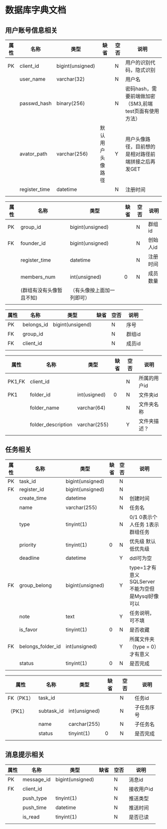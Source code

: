 # 数据库字典文档

## 用户账号信息相关

| 属性 | 名称          | 类型             | 缺省             | 空否 | 说明                                                |
| ---- | ------------- | ---------------- | ---------------- | ---- | -------------------------------------------------- |
| PK   | client_id     | bigint(unsigned) |                  | N    | 用户的识别代码，隐式识别                              |
|      | user_name     | varchar(32)      |                  | N    | 用户名                                              |
|      | passwd_hash   | binary(256)      |                  | N    | 密码hash，需要前端做加密（SM3,前端test页面有使用方法） |
|      | avator_path   | varchar(256)     | 默认用户头像路径 | Y    | 用户头像路径，目前想的是相对路径前端拼接之后再发GET |
|      | register_time | datetime         |                  | N    | 注册时间                                            |
|      |               |                  |                  |      |                                                     |

| 属性 | 名称                     | 类型                       | 缺省 | 空否 | 说明     |
| ---- | ------------------------ | -------------------------- | ---- | ---- | -------- |
| PK   | group_id                 | bigint(unsigned)           |      | N    | 群组id   |
| FK   | founder_id               | bigint(unsigned)           |      | N    | 创始人id |
|      | register_time            | datetime                   |      | N    | 注册时间 |
|      | members_num              | int(unsigned)              | 0    | N    | 成员数量 |
|      | (群组有没有头像暂且不知) | （有头像按上面加一列即可） |      |      |          |
|      |                          |                            |      |      |          |

| 属性 | 名称       | 类型             | 缺省 | 空否 | 说明   |
| ---- | ---------- | ---------------- | ---- | ---- | ------ |
| PK   | belongs_id | bigint(unsigend) |      | N    | 序号   |
| FK   | group_id   |                  |      | N    | 群组id |
| FK   | client_id  |                  |      | N    | 成员id |
|      |            |                  |      |      |        |

| 属性   | 名称                | 类型         | 缺省 | 空否 | 说明         |
| ------ | ------------------ | ------------ | ---- | ---- | ------------ |
| PK1,FK | client_id          |              |      | N    | 所属的用户id |
| PK1    | folder_id          | int(usigned) | 0    | N    | 文件夹id     |
|        | folder_name        | varchar(64)  |      | N    | 文件夹名称   |
|        | folder_description | varchar(255) |      | Y    | 文件夹描述？ |
|        |                    |              |      |      |              |

## 任务相关

| 属性 | 名称              | 类型             | 缺省 | 空否 | 说明                                             |
| ---- | ----------------- | ---------------- | ---- | ---- | ---------------------------------------------- |
| PK   | task_id           | bigint(unsigned) |      | N    |                                                |
| FK   | register_id       | bigint(unsigned) |      | N    |                                                |
|      | create_time       | datetime         |      | N    | 创建时间                                        |
|      | name              | varchar(255)     |      | N    | 任务名                                          |
|      | type              | tinyint(1)       |      | N    | 0/1 0表示个人任务 1表示群组任务                   |
|      | priority          | tinyint(1)       | 0    | N    | 优先级 默认低优先级                              |
|      | deadline          | datetime         |      | Y    | ddl可为空                                       |
| FK   | group_belong      | bigint(unsigned) |      | Y    | type=1才有意义 SQLServer不能为空但是Mysql好像可以 |
|      | note              | text             |      | Y    | 任务说明，可不填                                 |
|      | is_favor          | tinyint(1)       | 0    | N    | 是否收藏                                        |
| FK   | belongs_folder_id | int(unsigned)    |      | Y    | 所属文件夹（type = 0）才有意义                    |
|      | status            | tinyint(1)       | 0    | N    | 是否完成                                        |
|      |                   |                  |      |      |                                                |

| 属性      | 名称       | 类型          | 缺省  | 空否  | 说明      |
| --------- | ---------- | ------------- | ---- | ---- | --------- |
| FK（PK1） | task_id    |               |      | N    | 任务id     |
| （PK1）   | subtask_id | int(unsigned) |      | N    | 子任务序号 |
|           | name       | carchar(255)  |      | N    | 子任务名   |
|           | status     | tinyint(1)    | 0    | N    | 是否完成   |
|           |            |               |      |      |           |

## 消息提示相关

| 属性 | 名称       | 类型             | 缺省 | 空否 | 说明       |
| ---- | ---------- | ---------------- | ---- | ---- | ---------- |
| PK   | message_id | bigint(unsigned) |      | N    | 消息id     |
| FK   | client_id  |                  |      | N    | 接收用户id |
|      | push_type  | tinyint(1)       |      | N    | 推送类型   |
|      | push_time  | datetime         |      | N    | 推送时间   |
|      | is_read    | tinyint(1)       |      | N    | 是否已读   |
|      |            |                  |      |      |            |
